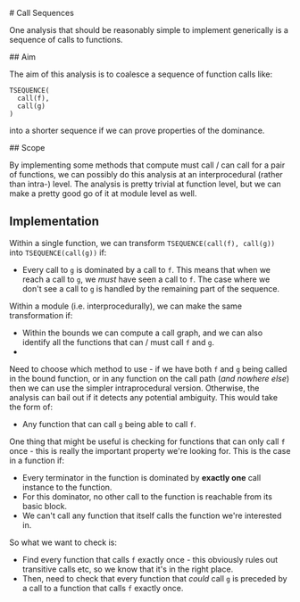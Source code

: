 # Call Sequences

One analysis that should be reasonably simple to implement generically
is a sequence of calls to functions.

## Aim

The aim of this analysis is to coalesce a sequence of function calls
like:

```
TSEQUENCE(
  call(f),
  call(g)
)
```

into a shorter sequence if we can prove properties of the dominance.

## Scope

By implementing some methods that compute must call / can call for a
pair of functions, we can possibly do this analysis at an
interprocedural (rather than intra-) level. The analysis is pretty
trivial at function level, but we can make a pretty good go of it at
module level as well.

## Implementation

Within a single function, we can transform `TSEQUENCE(call(f), call(g))`
into `TSEQUENCE(call(g))` if:

* Every call to `g` is dominated by a call to `f`. This means that when
  we reach a call to `g`, we *must* have seen a call to `f`. The case
  where we don't see a call to `g` is handled by the remaining part of
  the sequence.

Within a module (i.e. interprocedurally), we can make the same
transformation if:

* Within the bounds we can compute a call graph, and we can also
  identify all the functions that can / must call `f` and `g`.
* 

Need to choose which method to use - if we have both `f` and `g` being
called in the bound function, or in any function on the call path (*and
nowhere else*) then we can use the simpler intraprocedural version.
Otherwise, the analysis can bail out if it detects any potential
ambiguity. This would take the form of:

* Any function that can call `g` being able to call `f`.

One thing that might be useful is checking for functions that can only
call `f` once - this is really the important property we're looking for.
This is the case in a function if:

* Every terminator in the function is dominated by **exactly one** call
  instance to the function.
* For this dominator, no other call to the function is reachable from
  its basic block.
* We can't call any function that itself calls the function we're
  interested in.

So what we want to check is:

* Find every function that calls `f` exactly once - this obviously rules
  out transitive calls etc, so we know that it's in the right place.
* Then, need to check that every function that *could* call `g` is
  preceded by a call to a function that calls `f` exactly once.
